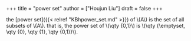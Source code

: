 +++
title = "power set"
author = ["Houjun Liu"]
draft = false
+++

the [power set]({{< relref "KBhpower_set.md" >}}) of \\(A\\) is the set of all subsets of \\(A\\). that is, the power set of \\(\qty {0,1}\\) is \\(\qty {\emptyset, \qty {0}, \qty {1}, \qty {0,1}}\\).
